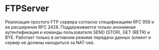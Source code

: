 # FTPServer
Реализация простого FTP сервера согласно спецификациям RFC 959 и ее расширения RFС 2428. Поддерживается только анонимная аутентификация и команды пользователя SEND (STOR), GET (RETR) и BYE. Работает только в активном режиме передачи данных (клиент и сервер не должны находиться за NAT-ом).

